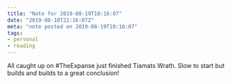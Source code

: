 ```yaml
---
title: "Note for 2019-08-19T10:16:07"
date: "2019-08-18T22:16:07Z"
meta: "note posted on 2019-08-19T10:16:07"
tags:
- personal
- reading
---
```

All caught up on #TheExpanse just finished Tiamats Wrath. Slow to start but builds and builds to a great conclusion!
